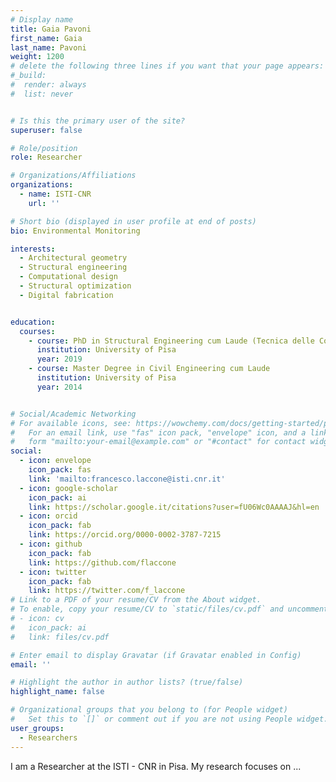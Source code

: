 ```yaml
---
# Display name
title: Gaia Pavoni
first_name: Gaia
last_name: Pavoni
weight: 1200
# delete the following three lines if you want that your page appears:
#_build:
#  render: always
#  list: never


# Is this the primary user of the site?
superuser: false

# Role/position
role: Researcher

# Organizations/Affiliations
organizations:
  - name: ISTI-CNR
    url: ''

# Short bio (displayed in user profile at end of posts)
bio: Environmental Monitoring

interests:
  - Architectural geometry
  - Structural engineering
  - Computational design
  - Structural optimization
  - Digital fabrication


education:
  courses:
    - course: PhD in Structural Engineering cum Laude (Tecnica delle Costruzioni ICAR/09)
      institution: University of Pisa
      year: 2019
    - course: Master Degree in Civil Engineering cum Laude 
      institution: University of Pisa
      year: 2014


# Social/Academic Networking
# For available icons, see: https://wowchemy.com/docs/getting-started/page-builder/#icons
#   For an email link, use "fas" icon pack, "envelope" icon, and a link in the
#   form "mailto:your-email@example.com" or "#contact" for contact widget.
social:
  - icon: envelope
    icon_pack: fas
    link: 'mailto:francesco.laccone@isti.cnr.it'
  - icon: google-scholar
    icon_pack: ai
    link: https://scholar.google.it/citations?user=fU06Wc0AAAAJ&hl=en
  - icon: orcid
    icon_pack: fab
    link: https://orcid.org/0000-0002-3787-7215
  - icon: github
    icon_pack: fab
    link: https://github.com/flaccone
  - icon: twitter
    icon_pack: fab
    link: https://twitter.com/f_laccone
# Link to a PDF of your resume/CV from the About widget.
# To enable, copy your resume/CV to `static/files/cv.pdf` and uncomment the lines below.
# - icon: cv
#   icon_pack: ai
#   link: files/cv.pdf

# Enter email to display Gravatar (if Gravatar enabled in Config)
email: ''

# Highlight the author in author lists? (true/false)
highlight_name: false

# Organizational groups that you belong to (for People widget)
#   Set this to `[]` or comment out if you are not using People widget.
user_groups:
  - Researchers
---
```


I am a Researcher at the ISTI - CNR in Pisa. My research focuses on ...
